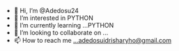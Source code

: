 - 👋 Hi, I’m @Adedosu24
- 👀 I’m interested in PYTHON
- 🌱 I’m currently learning ...PYTHON
- 💞️ I’m looking to collaborate on ...
- 📫 How to reach me ...adedosuidrisharyho@gmail.com

<!---
Adedosu24/Adedosu24 is a ✨ special ✨ repository because its `README.md` (this file) appears on your GitHub profile.
You can click the Preview link to take a look at your changes.
--->

